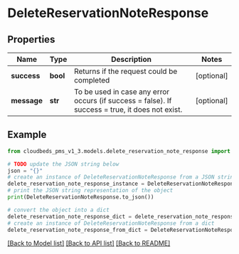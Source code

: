 # DeleteReservationNoteResponse


## Properties

Name | Type | Description | Notes
------------ | ------------- | ------------- | -------------
**success** | **bool** | Returns if the request could be completed | [optional] 
**message** | **str** | To be used in case any error occurs (if success &#x3D; false). If success &#x3D; true, it does not exist. | [optional] 

## Example

```python
from cloudbeds_pms_v1_3.models.delete_reservation_note_response import DeleteReservationNoteResponse

# TODO update the JSON string below
json = "{}"
# create an instance of DeleteReservationNoteResponse from a JSON string
delete_reservation_note_response_instance = DeleteReservationNoteResponse.from_json(json)
# print the JSON string representation of the object
print(DeleteReservationNoteResponse.to_json())

# convert the object into a dict
delete_reservation_note_response_dict = delete_reservation_note_response_instance.to_dict()
# create an instance of DeleteReservationNoteResponse from a dict
delete_reservation_note_response_from_dict = DeleteReservationNoteResponse.from_dict(delete_reservation_note_response_dict)
```
[[Back to Model list]](../README.md#documentation-for-models) [[Back to API list]](../README.md#documentation-for-api-endpoints) [[Back to README]](../README.md)


